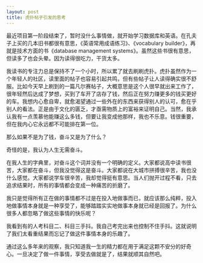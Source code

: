 ```yaml
---
layout: post
title: 虎扑帖子引发的思考
---
```


最近项目第一阶段结束了，暂时没什么事情做，就开始学习数据库和英语。在孔夫子上买的几本旧书都很有意思，《英语常用成语练习》、《vocabulary builder》，再就是技术方面的书《database management systems》。虽然这些书很有意思，但读多了也会头晕。因为读得很吃力，干货太多。

我读书的专注力总是保持不了一个小时，所以累了就去刷刷虎扑。虎扑虽然作为一个年轻人的社区，读里面的帖子也容易引起共鸣，但有些帖子让人读得确实很不舒服。比如今天早上刷到的一篇凡尔赛帖子，大概意思是这个人很早就出来工作了，很年轻然后达成了梦想，买到了车开了店存了钱，然后正在努力赚更多的钱买更好的车。我想内心愈自卑，就愈渴望通过一些外在的东西来获得别人的认可，愈在乎别人的看法。正是由于文化的匮乏，才亟需物质上的富裕来证明自己。当然，我承认我有一点羡慕他能赚这么多钱，但要让我变成他那样，我也不乐意。钱很重要，但在我内心它永远都不可能排在第一位。

那么如果不是为了钱，奋斗又是为了什么？

奇怪的是，我认为人生无需奋斗。

在我人生的字典里，对奋斗这个词并没有一个明确的定义。大家都说高中读书很苦，大家都在奋斗，但我没觉得这是奋斗。大家都说在大城市拼搏很辛苦，我也没什么感觉。大家都说学车很辛苦，我却觉得挺有意思。当人们抛开过程不看，只去追求结果时，所有的事情都会变成一种痛苦的折磨了。

我只是觉得所有正在做的事情都不过是在投入地做事而已，就应该那么纯粹，投入地做事情本身就是一种享受了，能够踏踏实实地做事本身就已经是回报了。为什么很多人都忽略了做这些事情的快乐呢？

我看到有的人考科目二、科目三手抖。我自己考完出来也控制不住手抖。这就说明了我们太看重结果而忘记了做这件事情本身的乐趣了。

通过这么多年来的观察，我只知道我一生的精力都在用于满足这颗不安分的好奇心。一旦决定了做一件事情，享受去做就是了，结果就顺其自然吧。
